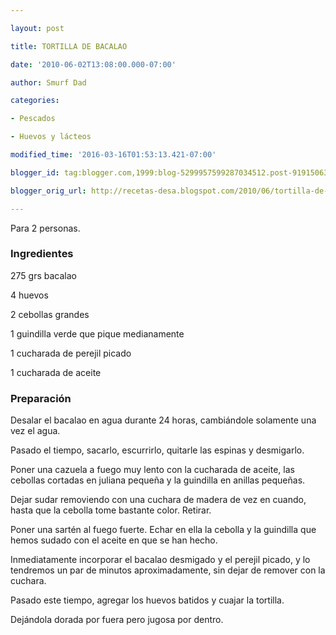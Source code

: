 ```yaml
---

layout: post

title: TORTILLA DE BACALAO

date: '2010-06-02T13:08:00.000-07:00'

author: Smurf Dad

categories:

- Pescados

- Huevos y lácteos

modified_time: '2016-03-16T01:53:13.421-07:00'

blogger_id: tag:blogger.com,1999:blog-5299957599287034512.post-919150634393503504

blogger_orig_url: http://recetas-desa.blogspot.com/2010/06/tortilla-de-bacalao_2.html

---
```


Para 2 personas.

<h3>Ingredientes</h3>

275 grs  bacalao

4 huevos

2 cebollas grandes

1 guindilla verde que pique medianamente

1 cucharada de perejil picado

1 cucharada de aceite

<h3>Preparación</h3>

Desalar el bacalao en agua durante 24 horas, cambiándole solamente una vez el agua.

Pasado el tiempo, sacarlo, escurrirlo, quitarle las espinas y desmigarlo.

Poner una cazuela a fuego muy lento con la cucharada de aceite, las cebollas cortadas en juliana pequeña y la guindilla en anillas pequeñas.

Dejar sudar removiendo con una cuchara de madera de vez en cuando, hasta que la cebolla tome bastante color. Retirar.

Poner una sartén al fuego fuerte. Echar en ella la cebolla y la guindilla que hemos sudado con el aceite en que se han hecho.

Inmediatamente incorporar el bacalao desmigado y el perejil picado, y lo tendremos un par de minutos aproximadamente, sin dejar de remover con la cuchara.

Pasado este tiempo, agregar los huevos batidos y cuajar la tortilla.

Dejándola dorada por fuera pero jugosa por dentro.